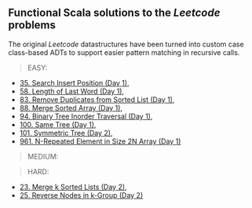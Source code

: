 ## Functional Scala solutions to the *Leetcode* problems

The original *Leetcode* datastructures have been turned into custom case class-based ADTs to support easier pattern matching in recursive calls.

> EASY:
- [35. Search Insert Position (Day 1)](https://leetcode.com/problems/search-insert-position/),
- [58. Length of Last Word (Day 1)](https://leetcode.com/problems/length-of-last-word/),
- [83. Remove Duplicates from Sorted List (Day 1)](https://leetcode.com/problems/remove-duplicates-from-sorted-list/),
- [88. Merge Sorted Array (Day 1)](https://leetcode.com/problems/merge-sorted-array/),
- [94. Binary Tree Inorder Traversal (Day 1)](https://leetcode.com/problems/binary-tree-inorder-traversal/),
- [100. Same Tree (Day 1)](https://leetcode.com/problems/same-tree/),
- [101. Symmetric Tree (Day 2)](https://leetcode.com/problems/symmetric-tree/),
- [961. N-Repeated Element in Size 2N Array (Day 1)](https://leetcode.com/problems/n-repeated-element-in-size-2n-array/)

> MEDIUM:

> HARD:
- [23. Merge k Sorted Lists (Day 2)](https://leetcode.com/problems/merge-k-sorted-lists/),
- [25. Reverse Nodes in k-Group (Day 2)](https://leetcode.com/problems/reverse-nodes-in-k-group/)

